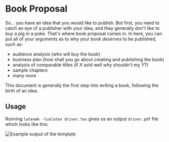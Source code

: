 # Book Proposal

So... you have an idea that you would like to publish. But first, you need to catch an eye of a publisher with your idea, and they generally don't like to buy a pig in a poke. That's where book proposal comes in. In here, you can put all of your arguments as to why your book *deserves* to be published, such as:
- audience analysis (who will buy the book)
- business plan (how shall you go about creating and publishing the book)
- analysis of comparable titles (if *X* sold well why shouldn't my *Y*?)
- sample chapters
- many more

This document is generally the first step into writing a book, following the birth of an idea.

## Usage

Running `latexmk -lualatex driver.tex` gives us an output `driver.pdf` file which looks like this:

![Example output of the template](driver.png)
